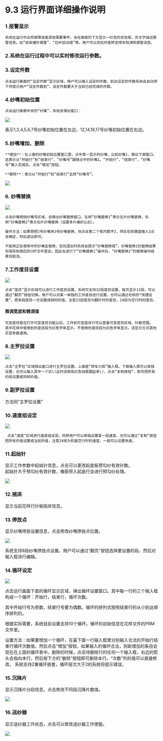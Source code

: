 # 9.3 运行界面详细操作说明

### 1.报警显示

    系统在运行中出现故障或者其他需要事件，会在画面的下方显示一红色的状态框，并文字描述报警信息。如“前床撞针报警”、“拉杆启动错”等。用户可以将拉杆旋转至停车档清除报警消息。

### 2.系统在运行过程中可以实时修改运行参数。

### 3.设定件数

    点击运行画面的“设定件数”显示区域，用户可以输入设定的件数，到达设定的件数系统会自动停下并提示用户“设定件数到”。设定件数要大于当前已经完成的件数。

### 4.纱嘴初始位置

    点击运行画面中央的“纱嘴”，系统会弹出窗口：

![](../.gitbook/assets/030.png)

表示1,3,4,5,6,7号纱嘴初始位置在左边，12,14,16,17号纱嘴初始位置在右边。

### 5.纱嘴增加、删除

    **增加**：在上面的纱嘴初始位置窗口里，点中某一显示的纱嘴，比如纱嘴1，弹出下面窗口。这表示从“开始行”到“结束行”，“纱嘴号”跟随点中的纱嘴1。“开始行”，“结束行”，“纱嘴号”输入完成后，点击“增加”按钮。

    **删除**：表示从“开始行”到“结束行”去除“纱嘴号”。

![](../.gitbook/assets/031.png)

### 6. 纱嘴替换

![](../.gitbook/assets/sha-zui-ti-huan.png)

    点击纱嘴两侧纱嘴号区域，会弹出纱嘴替换窗口。左侧“纱嘴替换1”表示左片纱嘴替换，右侧“纱嘴替换2”表示右片纱嘴替换（设置多片编织以后）。

    操作方法：如果想把2号纱嘴用3号纱嘴替换，则点击第二个框内数字2，然后在软键盘输入3点击确定，然后退出即可。 

    不能用正在使用中的纱嘴去替换，否则退出时系统会提示“纱嘴替换错”。纱嘴替换1的替换结果将保存到相应的CNT文件里去。因此在进行了“纱嘴替换1”操作后，“纱嘴替换2”的替换操作结果将取消。

### 7.工作度目设置

![](../.gitbook/assets/032.png)

    点击“度目”显示区域可以进行工作度目设置。系统可支持32段度目设置，每页显示12段，可以通过“翻页”按钮切换。用户可以对某一单独的工作度目进行设置，也可以通过右侧的“快捷设置”，把本段度目一次设置成相同的值，注意23段度目为翻针时的度目，24段为空行时的度目。

####     微调宽度和微调值

    可变度目是在打开可变度目功能以后，工作到可变度目行可以查看可变度目区域，针数范围。   
    其中花样中使用到的度目段为红色字体显示，不使用的度目段为灰色字体显示。该显示方式其他花型参数通用。

### 8.主罗拉设置

![](../.gitbook/assets/033.png)

    点击“主罗拉”区域弹出窗口进行主罗拉设置。上面是“停车力矩”输入框。下面输入框可以单独设置，也可以输入其中一个后\(此时该框有红色线框圈起来\)，点击“复制按钮”，即可把所有的段设置成同样的值。 

### 9.副罗拉设置 

   方法同“主罗拉设置”

### 10.速度组设定

![](../.gitbook/assets/034.png)

     点击“速度”区域进行速度组设定。同样用户可以单独设置某一段速度，也可以通过“复制”按钮把所有的值设置成当前的值，注意24段为机器空行时的速度，一般可以设置快速。

### 11.起始针

显示工作参数中起始针信息，点击可以更改起底板预勾纱有效针数。  
起始针大于预勾纱有效针数，橡筋带入起底行会进行预勾纱处理。

![](../.gitbook/assets/image%20%2830%29.png)

### 12.摇床

显示当前花样行针板摇床信息。

### 13.停放点 

显示纱嘴停放设置信息，点击修改纱嘴停放点位置。

![](../.gitbook/assets/image%20%2824%29.png)

系统支持8段纱嘴停放点设置。用户可以通过“翻页”按钮选择要设置的段，然后对输入框进行编辑。

### 14.循环设定

![](../.gitbook/assets/035.png)

点击运行画面下面的循环显示区域，弹出循环设置窗口。其中每一行的三个输入框构成一个循环：开始行，结束行，循环次数。

其中开始行号为奇数，结束行号要为偶数。循环的排列式按照结束行的从小到达顺序排列的。

根据实际需要，系统目前设置支持10个循环。循环的初始信息在花样文件的PRM文件里。

设置方法：如果要增加一个循环，在最下面一行输入框里分别输入合法的开始行结束行循环次数值，然后点击“增加”按钮，如果输入的循环合法，则新增加的条目会现在在上面的循环表中。删除的时候，点击待删除行的任何一个输入框，右边的箭头会指向本行，然后按下方的“删除”按钮即可删除本行。“次数”列的值可以直接修改。 系统支持2重循环嵌套，循环层次大于2的系统将提示错误。

### 15.沉降片 

显示沉降片分段信息。点击修改不同段沉降片数值。

![](../.gitbook/assets/036.png)

### 16.送纱器 

显示送纱器工作状态，点击可以修改送纱器工作使能。

![](../.gitbook/assets/image%20%2848%29.png)

